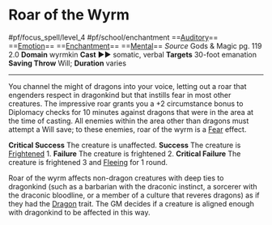 # Roar of the Wyrm
#pf/focus_spell/level_4 #pf/school/enchantment 
==[Auditory](../../../Traits/Auditory.md)== ==[Emotion](../../../Traits/Emotion.md)== ==[Enchantment](../../../Traits/Enchantment.md)== ==[Mental](../../../Traits/Mental.md)==
*Source* Gods & Magic pg. 119 2.0
**Domain** wyrmkin
**Cast** ►► somatic, verbal
**Targets** 30-foot emanation
**Saving Throw** Will; **Duration** varies

---
You channel the might of dragons into your voice, letting out a roar that engenders respect in dragonkind but that instills fear in most other creatures. The impressive roar grants you a +2 circumstance bonus to Diplomacy checks for 10 minutes against dragons that were in the area at the time of casting. All enemies within the area other than dragons must attempt a Will save; to these enemies, roar of the wyrm is a [Fear](../../Spells/Level%201/Fear.md) effect.

**Critical Success** The creature is unaffected.
**Success** The creature is [Frightened](../../../Conditions/Frightened.md) 1.
**Failure** The creature is frightened 2.
**Critical Failure** The creature is frightened 3 and [Fleeing](../../../Conditions/Fleeing.md) for 1 round.

Roar of the wyrm affects non-dragon creatures with deep ties to dragonkind (such as a barbarian with the draconic instinct, a sorcerer with the draconic bloodline, or a member of a culture that reveres dragons) as if they had the [Dragon](../../../Traits/Dragon.md) trait. The GM decides if a creature is aligned enough with dragonkind to be affected in this way.